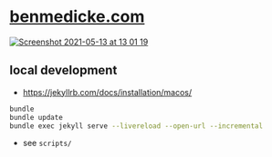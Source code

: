 # [benmedicke.com](https://benmedicke.com)
[![Screenshot 2021-05-13 at 13 01 19](https://user-images.githubusercontent.com/173962/118117025-53d3ad80-b3eb-11eb-8979-d806965613fb.png)](https://benmedicke.com)

## local development

* https://jekyllrb.com/docs/installation/macos/

```sh
bundle
bundle update
bundle exec jekyll serve --livereload --open-url --incremental
```
* see `scripts/`
